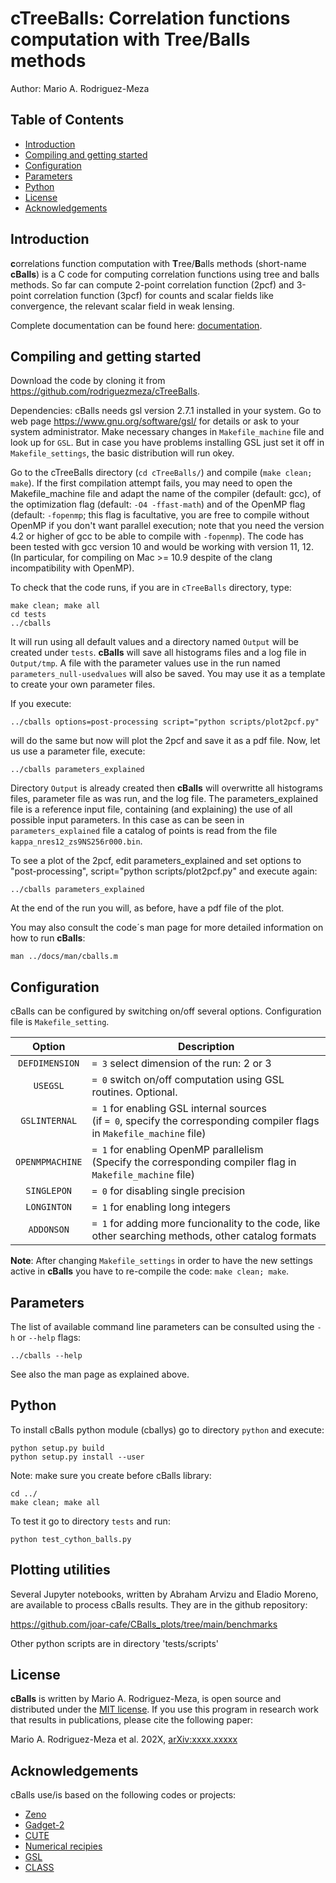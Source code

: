 # cTreeBalls: Correlation functions computation with Tree/Balls methods

Author: Mario A. Rodriguez-Meza

## Table of Contents

-   [Introduction](#introduction)
-   [Compiling and getting started](#compiling-and-getting-started)
-   [Configuration](#configuration)
-   [Parameters](#parameters)
-   [Python](#python)
-   [License](#license)
-   [Acknowledgements](#acknowledgements)

## Introduction

**c**orrelations function computation with **T**ree/**B**alls methods (short-name **cBalls**) is a C code for computing correlation functions using tree and balls methods. So far can compute 2-point correlation function (2pcf) and 3-point correlation function (3pcf) for counts and scalar fields like convergence, the relevant scalar field in weak lensing.

Complete documentation can be found here: [documentation](docs/_build/html/index.html).

## Compiling and getting started

Download the code by cloning it from https://github.com/rodriguezmeza/cTreeBalls.

Dependencies: cBalls needs gsl version 2.7.1 installed in your system. Go to web page https://www.gnu.org/software/gsl/ for details or ask to your system administrator. Make necessary changes in `Makefile_machine` file and look up for `GSL`. But in case you have problems installing GSL just set it off in `Makefile_settings`, the basic distribution will run okey.

Go to the cTreeBalls directory (`cd cTreeBalls/`) and compile (`make clean; make`). If the first compilation attempt fails, you may need to open the Makefile_machine file and adapt the name of the compiler (default: gcc), of the optimization flag (default: `-O4 -ffast-math`) and of the OpenMP flag (default: `-fopenmp`; this flag is facultative, you are free to compile without OpenMP if you don't want parallel execution; note that you need the version 4.2 or higher of gcc to be able to compile with `-fopenmp`). The code has been tested with gcc version 10 and would be working with version 11, 12. (In particular, for compiling on Mac >= 10.9 despite of the clang incompatibility with OpenMP).

To check that the code runs, if you are in `cTreeBalls` directory, type:

    make clean; make all
    cd tests
    ../cballs

It will run using all default values and a directory named `Output` will be created under `tests`. **cBalls** will save all histograms files and a log file in `Output/tmp`. A file with the parameter values use in the run named `parameters_null-usedvalues` will also be saved. You may use it as a template to create your own parameter files.

If you execute:

    ../cballs options=post-processing script="python scripts/plot2pcf.py"

will do the same but now will plot the 2pcf and save it as a pdf file. Now, let us use a parameter file, execute:

    ../cballs parameters_explained

Directory `Output` is already created then **cBalls** will overwritte all histograms files, parameter file as was run, and the log file. The parameters_explained file is a reference input file, containing (and explaining) the use of all possible input parameters. In this case as can be seen in `parameters_explained` file a catalog of points is read from the file `kappa_nres12_zs9NS256r000.bin`.

To see a plot of the 2pcf, edit parameters_explained and set options to "post-processing", script="python scripts/plot2pcf.py" and execute again:
 
    ../cballs parameters_explained

At the end of the run you will, as before, have a pdf file of the plot.

You may also consult the code´s man page for more detailed information on how to run **cBalls**:

    man ../docs/man/cballs.m


## Configuration

cBalls can be configured by switching on/off several options. Configuration file is `Makefile_setting`.

| Option         | Description                                                                                                                                                   |
|:--------------:|---------------------------------------------------------------------------------------------------------------------------------------------------------------|
| `DEFDIMENSION`       | `= 3` select dimension of the run: 2 or 3                                                                                                                     |
| `USEGSL`       | `= 0` switch on/off computation using GSL routines. Optional.                                                                                                                      |
| `GSLINTERNAL`     | `= 1` for enabling GSL internal sources<br />(if `= 0`, specify the corresponding compiler flags in `Makefile_machine` file)                                                             |
| `OPENMPMACHINE`     | `= 1` for enabling OpenMP parallelism<br />(Specify the corresponding compiler flag in `Makefile_machine` file)                                                             |
| `SINGLEPON`    | `= 0` for disabling single precision                                                                                                                             |
| `LONGINTON`    | `= 1` for enabling long integers                                                                                                                             |
| `ADDONSON`  | `= 1` for adding more funcionality to the code, like other searching methods, other catalog formats                                                                                                |

**Note**:
After changing `Makefile_settings` in order to have the new settings active in **cBalls** you have to re-compile the code: `make clean; make`. 

## Parameters

The list of available command line parameters can be consulted using the `-h` or `--help` flags:

    ../cballs --help

See also the man page as explained above.


## Python

To install cBalls python module (cballys) go to directory `python` and execute:

    python setup.py build
    python setup.py install --user

Note: make sure you create before cBalls library:

    cd ../
    make clean; make all

To test it go to directory `tests` and run:

    python test_cython_balls.py


## Plotting utilities

Several Jupyter notebooks, written by Abraham Arvizu and Eladio Moreno, are available to process cBalls results. They are in the github repository: 

https://github.com/joar-cafe/CBalls_plots/tree/main/benchmarks

Other python scripts are in directory 'tests/scripts'


## License

**cBalls** is written by Mario A. Rodriguez-Meza, is open source and distributed under the [MIT license](LICENSE). If you use this program in research work that results in publications, please cite the following paper:

Mario A. Rodriguez-Meza et al. 202X, [arXiv:xxxx.xxxxx](https://ui.adsabs.harvard.edu/abs/202XarXivxxxxxxxxxX/abstract)

## Acknowledgements

cBalls use/is based on the following codes or projects:
-   [Zeno](https://home.ifa.hawaii.edu/users/barnes/zeno/index.html)
-   [Gadget-2](https://wwwmpa.mpa-garching.mpg.de/gadget/)
-   [CUTE](https://github.com/damonge/CUTE)
-   [Numerical recipies](https://numerical.recipes/)
-   [GSL](https://www.gnu.org/software/gsl/)
-   [CLASS](https://github.com/lesgourg/class_public)


